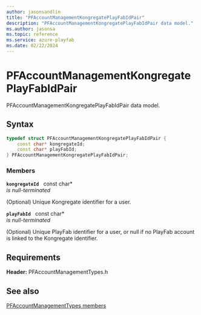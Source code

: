 ```yaml
---
author: jasonsandlin
title: "PFAccountManagementKongregatePlayFabIdPair"
description: "PFAccountManagementKongregatePlayFabIdPair data model."
ms.author: jasonsa
ms.topic: reference
ms.service: azure-playfab
ms.date: 02/22/2024
---
```


# PFAccountManagementKongregatePlayFabIdPair  

PFAccountManagementKongregatePlayFabIdPair data model.  

## Syntax  
  
```cpp
typedef struct PFAccountManagementKongregatePlayFabIdPair {  
    const char* kongregateId;  
    const char* playFabId;  
} PFAccountManagementKongregatePlayFabIdPair;  
```
  
### Members  
  
**`kongregateId`** &nbsp; const char*  
*is null-terminated*  
  
(Optional) Unique Kongregate identifier for a user.
  
**`playFabId`** &nbsp; const char*  
*is null-terminated*  
  
(Optional) Unique PlayFab identifier for a user, or null if no PlayFab account is linked to the Kongregate identifier.
  
  
## Requirements  
  
**Header:** PFAccountManagementTypes.h
  
## See also  
[PFAccountManagementTypes members](../pfaccountmanagementtypes_members.md)  

  
  
